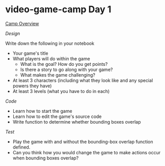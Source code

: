 # video-game-camp Day 1

[Camp Overview](../README.md)

*Design*

Write down the following in your notebook
  * Your game's title
  * What players will do within the game
    * What is the goal? How do you get points?
    * Is there a story to go along with your game?
    * What makes the game challenging?
  * At least 3 characters (including what they look like and any special powers they have)
  * At least 3 levels (what you have to do in each)

*Code*
  * Learn how to start the game
  * Learn how to edit the game's source code
  * Write function to determine whether bounding boxes overlap

*Test*

  * Play the game with and without the bounding-box overlap function defined.
  * Can you think how you would change the game to make actions occur when bounding boxes overlap?

